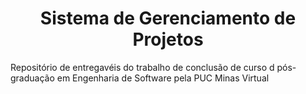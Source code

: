 <h1 align="center">Sistema de Gerenciamento de Projetos</h1>
Repositório de entregavéis do trabalho de conclusão de curso d pós-graduação em Engenharia de Software pela PUC Minas Virtual
